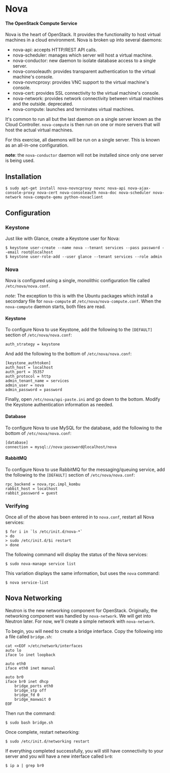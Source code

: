 # Nova

#### The OpenStack Compute Service

Nova is the heart of OpenStack. It provides the functionality to host virtual machines in a cloud environment. Nova is broken up into several daemons:

  * nova-api: accepts HTTP/REST API calls.
  * nova-scheduler: manages which server will host a virtual machine.
  * nova-conductor: new daemon to isolate database access to a single server.
  * nova-consoleauth: provides transparent authentication to the virtual machine's console.
  * nova-novncproxy: provides VNC support to the virtual machine's console.
  * nova-cert: provides SSL connectivity to the virtual machine's console.
  * nova-network: provides network connectivity between virtual machines and the outside. deprecated.
  * nova-compute: launches and terminates virtual machines.

It's common to run all but the last daemon on a single server known as the Cloud Controller. `nova-compute` is then run on one or more servers that will host the actual virtual machines.

For this exercise, all daemons will be run on a single server. This is known as an all-in-one configuration.

__note__: the `nova-conductor` daemon will not be installed since only one server is being used.

## Installation

    $ sudo apt-get install nova-novncproxy novnc nova-api nova-ajax-console-proxy nova-cert nova-consoleauth nova-doc nova-scheduler nova-network nova-compute-qemu python-novaclient

## Configuration

### Keystone

Just like with Glance, create a Keystone user for Nova:

    $ keystone user-create --name nova --tenant services --pass password --email root@localhost
    $ keystone user-role-add --user glance --tenant services --role admin

### Nova

Nova is configured using a single, monolithic configuration file called `/etc/nova/nova.conf`.

_note_: The exception to this is with the Ubuntu packages which install a secondary file for `nova-compute` at `/etc/nova/nova-compute.conf`. When the `nova-compute` daemon starts, both files are read.

#### Keystone

To configure Nova to use Keystone, add the following to the `[DEFAULT]` section of `/etc/nova/nova.conf`:

    auth_strategy = keystone

And add the following to the bottom of `/etc/nova/nova.conf`:

    [keystone_authtoken]
    auth_host = localhost
    auth_port = 35357
    auth_protocol = http
    admin_tenant_name = services
    admin_user = nova
    admin_password = password

Finally, open `/etc/nova/api-paste.ini` and go down to the bottom. Modify the Keystone authentication information as needed.

#### Database

To configure Nova to use MySQL for the database, add the following to the bottom of `/etc/nova/nova.conf`:

    [database]
    connection = mysql://nova:password@localhost/nova

#### RabbitMQ

To configure Nova to use RabbitMQ for the messaging/queuing service, add the following to the `[DEFAULT]` section of `/etc/nova/nova.conf`:

    rpc_backend = nova.rpc.impl_kombu
    rabbit_host = localhost
    rabbit_password = guest

### Verifying

Once all of the above has been entered in to `nova.conf`, restart all Nova services:

    $ for i in `ls /etc/init.d/nova-*`
    > do
    > sudo /etc/init.d/$i restart
    > done

The following command will display the status of the Nova services:

    $ sudo nova-manage service list

This variation displays the same information, but uses the `nova` command:

    $ nova service-list

## Nova Networking

Neutron is the new networking component for OpenStack. Originally, the networking component was handled by `nova-network`. We will get into Neutron later. For now, we'll create a simple network with `nova-network`.

To begin, you will need to create a bridge interface. Copy the following into a file called `bridge.sh`:

    cat <<EOF >/etc/network/interfaces
    auto lo
    iface lo inet loopback

    auto eth0
    iface eth0 inet manual

    auto br0
    iface br0 inet dhcp
        bridge_ports eth0
        bridge_stp off
        bridge_fd 0
        bridge_maxwait 0
    EOF

Then run the command:

    $ sudo bash bridge.sh

Once complete, restart networking:

    $ sudo /etc/init.d/networking restart

If everything completed successfully, you will still have connectivity to your server and you will have a new interface called `br0`:

    $ ip a | grep br0
